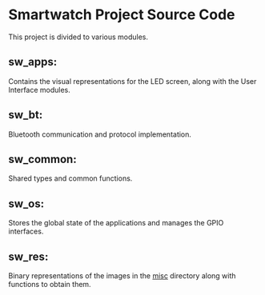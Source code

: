 # Smartwatch Project Source Code
This project is divided to various modules.

## sw_apps:
Contains the visual representations for the LED screen, along with the User Interface modules.
## sw_bt:
Bluetooth communication and protocol implementation.
## sw_common:
Shared types and common functions.
## sw_os: 
Stores the global state of the applications and manages the GPIO interfaces.
## sw_res:
Binary representations of the images in the [misc](../misc/) directory along with functions to obtain them.
